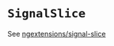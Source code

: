 # `SignalSlice`

See [ngextensions/signal-slice](https://ngxtension.netlify.app/utilities/signals/signal-slice/)
